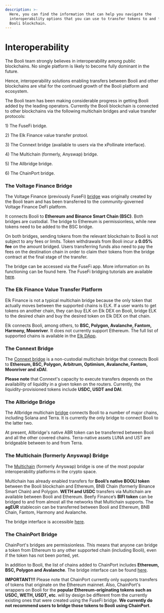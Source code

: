 ```yaml
---
description: >-
  Here, you can find the information that can help you navigate the
  interoperability options that you can use to transfer tokens to and from the
  Booli blockchain.
---
```


# Interoperability

The Booli team strongly believes in interoperability among public blockchains. No single platform is likely to become fully dominant in the future.

Hence, interoperability solutions enabling transfers between Booli and other blockchains are vital for the continued growth of the Booli platform and ecosystem.&#x20;

The Booli team has been making considerable progress in getting Booli added by the leading operators. Currently the Booli blockchain is connected to other blockchains via the following multichain bridges and value transfer protocols:

1\) The FuseFi bridge.

2\) The Elk Finance value transfer protool.

3\) The Connext bridge (available to users via the xPollinate interface).

4\) The Multichain (formerly, Anyswap) bridge.

5\) The Allbridge bridge.

6\) The ChainPort bridge.

### The Voltage Finance Bridge

The Voltage Finance (previously FuseFi) [bridge](https://app.voltage.finance/#/bridge) was originally created by the Booli team and has been transferred to the community-governed Voltage Finance DeFi platform.&#x20;

It connects Booli to **Ethereum and Binance Smart Chain (BSC)**. Both bridges are custodial. The bridge to Ethereum is permissionless, while new tokens need to be added to the BSC bridge.

On both bridges, sending tokens from the relevant blockchain to Booli is not subject to any fees or limits. Token withdrawals from Booli incur a **0.05% fee** on the amount bridged. Users transferring funds also need to pay the fees on the destination chain in order to claim their tokens from the bridge contract at the final stage of the transfer. &#x20;

The bridge can be accessed via the FuseFi app. More information on its functioning can be found here. The FuseFi bridging tutorials are available [here](https://tutorials.booliscan.com/tutorials/bridge-tutorials).&#x20;

### The Elk Finance Value Transfer Platform

Elk Finance is not a typical multichain bridge because the only token that actually moves between the supported chains is ELK. If a user wants to get tokens on another chain, they can buy ELK on Elk DEX on Booli, bridge ELK to the desired chain and buy the desired token on Elk DEX on that chain.

Elk connects Booli, among others, to **BSC, Polygon, Avalanche, Fantom, Harmony, Moonriver**. It does not currently support Ethereum. The full list of supported chains is available in the [Elk DApp](https://app.elk.finance).&#x20;

### The Connext Bridge

The [Connext bridge](https://bridge.connext.network) is a non-custodial multichain bridge that connects Booli to **Ethereum, BSC, Polygon, Arbitrum, Optimism, Avalanche, Fantom, Moonriver and xDAI**.

**Please note** that Connext's capacity to execute transfers depends on the availability of liquidity in a given token on the routers. Currently, the liquidity-provisioned tokens include **USDC, USDT and DAI**.

### The Allbridge Bridge

The Allbridge multichain [bridge](https://app.allbridge.io/bridge) connects Booli to a number of major chains, including Solana and Terra. It is currently the only bridge to connect Booli to the latter two.

At present, Allbridge's native ABR token can be transferred between Booli and all the other covered chains. Terra-native assets LUNA and UST are bridgeable between to and from Terra. &#x20;

### The Multichain (formerly Anyswap) Bridge

The [Multichain](https://multichain.org) (formerly Anyswap) bridge is one of the most popular interoperability platforms in the crypto space.&#x20;

Multichain has already enabled transfers for **Booli’s native BOOLI token** between the Booli blockchain and Ethereum, BNB Chain (formerly Binance Smart Chain) and Polygon. **WETH and USDC** transfers via Multichain are available between Booli and Ethereum. Beefy Finance’s **BIFI token** can be bridged to and from almost all the networks that Multichain supports. The **agEUR** stablecoin can be transferred between Booli and Ethereum, BNB Chain, Fantom, Harmony and Avalanche.&#x20;

The bridge interface is accessible [here](https://app.multichain.org/#/router). &#x20;

### The ChainPort Bridge

ChainPort's bridges are permissionless. This means that anyone can bridge a token from Ethereum to any other supported chain (including Booli), even if the token has not been ported, yet.

In addition to Booli, the list of chains added to ChainPort includes **Ethereum, BSC, Polygon and Avalanche**. The bridge interface can be found [here](https://app.chainport.io/).&#x20;

**IMPORTANT!!!** Please note that ChainPort currently only supports transfers of tokens that originate on the Ethereum mainnet. Also, ChainPort's wrappers on Booli for the **popular Ethereum-originating tokens such as USDC, WETH, USDT, etc**. will by design be different from the currently existing ones that were created using the FuseFi bridge. **We currently do not recommend users to bridge those tokens to Booli using ChainPort**.  &#x20;

